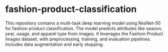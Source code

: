 # fashion-product-classification
This repository contains a multi-task deep learning model using ResNet-50 for fashion product classification. The model predicts attributes like season, year, usage, and apparel type from images. It leverages the Fashion Product Images dataset, with preprocessing, training, and evaluation pipelines. Includes data augmentation and early stopping.

